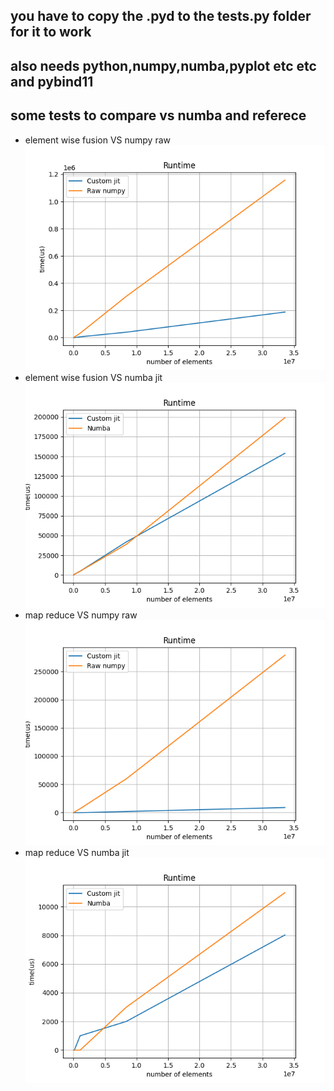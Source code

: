 ## you have to copy the .pyd to the tests.py folder for it to work
## also needs python,numpy,numba,pyplot etc etc and pybind11
## some tests to compare vs numba and referece 
- element wise fusion VS numpy raw 
![element wise fusion VS numpy raw](ewise_vs_raw.png)
- element wise fusion VS numba jit
![element wise fusion VS numba jit](ewise_vs_numba.png)
- map reduce VS numpy raw
![map reduce VS numpy raw](reduce_vs_raw.png)
- map reduce VS numba jit
![map reduce VS numba jit](reduce_vs_numba.png)